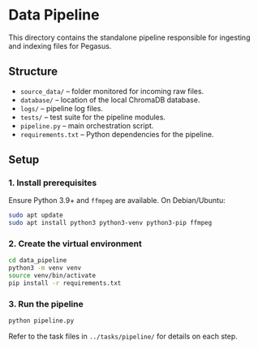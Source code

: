 # Data Pipeline

This directory contains the standalone pipeline responsible for ingesting and indexing files for Pegasus.

## Structure

- `source_data/` – folder monitored for incoming raw files.
- `database/` – location of the local ChromaDB database.
- `logs/` – pipeline log files.
- `tests/` – test suite for the pipeline modules.
- `pipeline.py` – main orchestration script.
- `requirements.txt` – Python dependencies for the pipeline.

## Setup

### 1. Install prerequisites
Ensure Python 3.9+ and `ffmpeg` are available. On Debian/Ubuntu:

```bash
sudo apt update
sudo apt install python3 python3-venv python3-pip ffmpeg
```

### 2. Create the virtual environment

```bash
cd data_pipeline
python3 -m venv venv
source venv/bin/activate
pip install -r requirements.txt
```

### 3. Run the pipeline

```bash
python pipeline.py
```

Refer to the task files in `../tasks/pipeline/` for details on each step.
